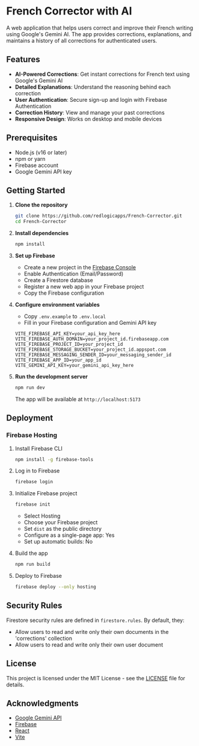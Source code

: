 # French Corrector with AI

A web application that helps users correct and improve their French writing using Google's Gemini AI. The app provides corrections, explanations, and maintains a history of all corrections for authenticated users.

## Features

- **AI-Powered Corrections**: Get instant corrections for French text using Google's Gemini AI
- **Detailed Explanations**: Understand the reasoning behind each correction
- **User Authentication**: Secure sign-up and login with Firebase Authentication
- **Correction History**: View and manage your past corrections
- **Responsive Design**: Works on desktop and mobile devices

## Prerequisites

- Node.js (v16 or later)
- npm or yarn
- Firebase account
- Google Gemini API key

## Getting Started

1. **Clone the repository**
   ```bash
   git clone https://github.com/redlogicapps/French-Corrector.git
   cd French-Corrector
   ```

2. **Install dependencies**
   ```bash
   npm install
   ```

3. **Set up Firebase**
   - Create a new project in the [Firebase Console](https://console.firebase.google.com/)
   - Enable Authentication (Email/Password)
   - Create a Firestore database
   - Register a new web app in your Firebase project
   - Copy the Firebase configuration

4. **Configure environment variables**
   - Copy `.env.example` to `.env.local`
   - Fill in your Firebase configuration and Gemini API key
   ```env
   VITE_FIREBASE_API_KEY=your_api_key_here
   VITE_FIREBASE_AUTH_DOMAIN=your_project_id.firebaseapp.com
   VITE_FIREBASE_PROJECT_ID=your_project_id
   VITE_FIREBASE_STORAGE_BUCKET=your_project_id.appspot.com
   VITE_FIREBASE_MESSAGING_SENDER_ID=your_messaging_sender_id
   VITE_FIREBASE_APP_ID=your_app_id
   VITE_GEMINI_API_KEY=your_gemini_api_key_here
   ```

5. **Run the development server**
   ```bash
   npm run dev
   ```
   The app will be available at `http://localhost:5173`

## Deployment

### Firebase Hosting

1. Install Firebase CLI
   ```bash
   npm install -g firebase-tools
   ```

2. Log in to Firebase
   ```bash
   firebase login
   ```

3. Initialize Firebase project
   ```bash
   firebase init
   ```
   - Select Hosting
   - Choose your Firebase project
   - Set `dist` as the public directory
   - Configure as a single-page app: Yes
   - Set up automatic builds: No

4. Build the app
   ```bash
   npm run build
   ```

5. Deploy to Firebase
   ```bash
   firebase deploy --only hosting
   ```

## Security Rules

Firestore security rules are defined in `firestore.rules`. By default, they:
- Allow users to read and write only their own documents in the 'corrections' collection
- Allow users to read and write only their own user document

## License

This project is licensed under the MIT License - see the [LICENSE](LICENSE) file for details.

## Acknowledgments

- [Google Gemini API](https://ai.google.dev/)
- [Firebase](https://firebase.google.com/)
- [React](https://reactjs.org/)
- [Vite](https://vitejs.dev/)
